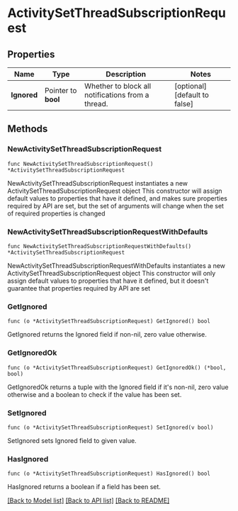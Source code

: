 # ActivitySetThreadSubscriptionRequest

## Properties

Name | Type | Description | Notes
------------ | ------------- | ------------- | -------------
**Ignored** | Pointer to **bool** | Whether to block all notifications from a thread. | [optional] [default to false]

## Methods

### NewActivitySetThreadSubscriptionRequest

`func NewActivitySetThreadSubscriptionRequest() *ActivitySetThreadSubscriptionRequest`

NewActivitySetThreadSubscriptionRequest instantiates a new ActivitySetThreadSubscriptionRequest object
This constructor will assign default values to properties that have it defined,
and makes sure properties required by API are set, but the set of arguments
will change when the set of required properties is changed

### NewActivitySetThreadSubscriptionRequestWithDefaults

`func NewActivitySetThreadSubscriptionRequestWithDefaults() *ActivitySetThreadSubscriptionRequest`

NewActivitySetThreadSubscriptionRequestWithDefaults instantiates a new ActivitySetThreadSubscriptionRequest object
This constructor will only assign default values to properties that have it defined,
but it doesn't guarantee that properties required by API are set

### GetIgnored

`func (o *ActivitySetThreadSubscriptionRequest) GetIgnored() bool`

GetIgnored returns the Ignored field if non-nil, zero value otherwise.

### GetIgnoredOk

`func (o *ActivitySetThreadSubscriptionRequest) GetIgnoredOk() (*bool, bool)`

GetIgnoredOk returns a tuple with the Ignored field if it's non-nil, zero value otherwise
and a boolean to check if the value has been set.

### SetIgnored

`func (o *ActivitySetThreadSubscriptionRequest) SetIgnored(v bool)`

SetIgnored sets Ignored field to given value.

### HasIgnored

`func (o *ActivitySetThreadSubscriptionRequest) HasIgnored() bool`

HasIgnored returns a boolean if a field has been set.


[[Back to Model list]](../README.md#documentation-for-models) [[Back to API list]](../README.md#documentation-for-api-endpoints) [[Back to README]](../README.md)


